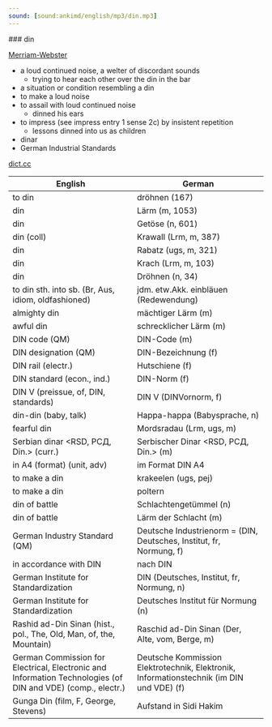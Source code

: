 ```yaml
---
sound: [sound:ankimd/english/mp3/din.mp3]
---
```


\### din

[Merriam-Webster](https://www.merriam-webster.com/dictionary/din)

- a loud continued noise, a welter of discordant sounds
    - trying to hear each other over the din in the bar
- a situation or condition resembling a din
- to make a loud noise
- to assail with loud continued noise
    - dinned his ears
- to impress (see impress entry 1 sense 2c) by insistent repetition
    - lessons dinned into us as children
- dinar
- German Industrial Standards

[dict.cc](https://www.dict.cc/din)

| English        | German       |
| -------------- | ------------ |
| to din | dröhnen (167) |
| din | Lärm (m, 1053) |
| din | Getöse (n, 601) |
| din (coll) | Krawall (Lrm, m, 387) |
| din | Rabatz (ugs, m, 321) |
| din | Krach (Lrm, m, 103) |
| din | Dröhnen (n, 34) |
| to din sth. into sb. (Br, Aus, idiom, oldfashioned) | jdm. etw.Akk. einbläuen (Redewendung) |
| almighty din | mächtiger Lärm (m) |
| awful din | schrecklicher Lärm (m) |
| DIN code (QM) | DIN-Code (m) |
| DIN designation (QM) | DIN-Bezeichnung (f) |
| DIN rail (electr.) | Hutschiene (f) |
| DIN standard (econ., ind.) | DIN-Norm (f) |
| DIN V (preissue, of, DIN, standards) | DIN V (DINVornorm, f) |
| din-din (baby, talk) | Happa-happa (Babysprache, n) |
| fearful din | Mordsradau (Lrm, ugs, m) |
| Serbian dinar <RSD, РСД, Din.> (curr.) | Serbischer Dinar <RSD, РСД, Din.> (m) |
| in A4 (format) (unit, adv) | im Format DIN A4 |
| to make a din | krakeelen (ugs, pej) |
| to make a din | poltern |
| din of battle | Schlachtengetümmel (n) |
| din of battle | Lärm der Schlacht (m) |
| German Industry Standard (QM) | Deutsche Industrienorm <DIN> = (DIN, Deutsches, Institut, fr, Normung, f) |
| in accordance with DIN | nach DIN |
| German Institute for Standardization | DIN (Deutsches, Institut, fr, Normung, n) |
| German Institute for Standardization | Deutsches Institut für Normung <DIN> (n) |
| Rashid ad-Din Sinan (hist., pol., The, Old, Man, of, the, Mountain) | Raschid ad-Din Sinan (Der, Alte, vom, Berge, m) |
| German Commission for Electrical, Electronic and Information Technologies (of DIN and VDE) (comp., electr.) | Deutsche Kommission Elektrotechnik, Elektronik, Informationstechnik (im DIN und VDE) <DKE> (f) |
| Gunga Din (film, F, George, Stevens) | Aufstand in Sidi Hakim |
